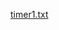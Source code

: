 
[timer1.txt](https://github.com/27karthik/-M2_To-control-servo-motor-using-timer1-/files/8551210/timer1.txt)

